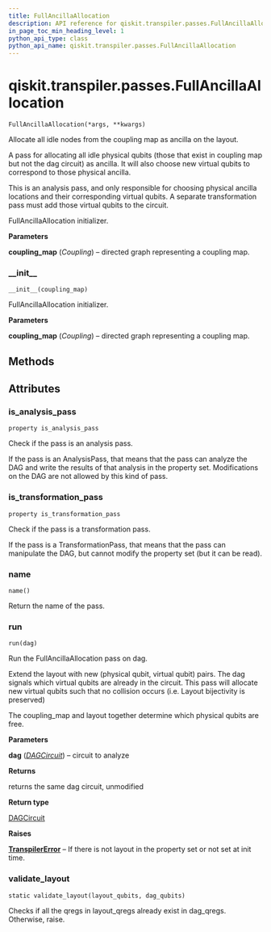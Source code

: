 ```yaml
---
title: FullAncillaAllocation
description: API reference for qiskit.transpiler.passes.FullAncillaAllocation
in_page_toc_min_heading_level: 1
python_api_type: class
python_api_name: qiskit.transpiler.passes.FullAncillaAllocation
---
```


# qiskit.transpiler.passes.FullAncillaAllocation

<span id="qiskit.transpiler.passes.FullAncillaAllocation" />

`FullAncillaAllocation(*args, **kwargs)`

Allocate all idle nodes from the coupling map as ancilla on the layout.

A pass for allocating all idle physical qubits (those that exist in coupling map but not the dag circuit) as ancilla. It will also choose new virtual qubits to correspond to those physical ancilla.

<Admonition title="Note" type="note">
  This is an analysis pass, and only responsible for choosing physical ancilla locations and their corresponding virtual qubits. A separate transformation pass must add those virtual qubits to the circuit.
</Admonition>

FullAncillaAllocation initializer.

**Parameters**

**coupling\_map** (*Coupling*) – directed graph representing a coupling map.

### \_\_init\_\_

<span id="qiskit.transpiler.passes.FullAncillaAllocation.__init__" />

`__init__(coupling_map)`

FullAncillaAllocation initializer.

**Parameters**

**coupling\_map** (*Coupling*) – directed graph representing a coupling map.

## Methods

## Attributes

### is\_analysis\_pass

<span id="qiskit.transpiler.passes.FullAncillaAllocation.is_analysis_pass" />

`property is_analysis_pass`

Check if the pass is an analysis pass.

If the pass is an AnalysisPass, that means that the pass can analyze the DAG and write the results of that analysis in the property set. Modifications on the DAG are not allowed by this kind of pass.

### is\_transformation\_pass

<span id="qiskit.transpiler.passes.FullAncillaAllocation.is_transformation_pass" />

`property is_transformation_pass`

Check if the pass is a transformation pass.

If the pass is a TransformationPass, that means that the pass can manipulate the DAG, but cannot modify the property set (but it can be read).

### name

<span id="qiskit.transpiler.passes.FullAncillaAllocation.name" />

`name()`

Return the name of the pass.

### run

<span id="qiskit.transpiler.passes.FullAncillaAllocation.run" />

`run(dag)`

Run the FullAncillaAllocation pass on dag.

Extend the layout with new (physical qubit, virtual qubit) pairs. The dag signals which virtual qubits are already in the circuit. This pass will allocate new virtual qubits such that no collision occurs (i.e. Layout bijectivity is preserved)

The coupling\_map and layout together determine which physical qubits are free.

**Parameters**

**dag** ([*DAGCircuit*](qiskit.dagcircuit.DAGCircuit "qiskit.dagcircuit.DAGCircuit")) – circuit to analyze

**Returns**

returns the same dag circuit, unmodified

**Return type**

[DAGCircuit](qiskit.dagcircuit.DAGCircuit "qiskit.dagcircuit.DAGCircuit")

**Raises**

[**TranspilerError**](qiskit.transpiler.TranspilerError "qiskit.transpiler.TranspilerError") – If there is not layout in the property set or not set at init time.

### validate\_layout

<span id="qiskit.transpiler.passes.FullAncillaAllocation.validate_layout" />

`static validate_layout(layout_qubits, dag_qubits)`

Checks if all the qregs in layout\_qregs already exist in dag\_qregs. Otherwise, raise.


